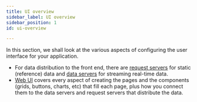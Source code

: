 ```yaml
---
title: UI overview
sidebar_label: UI overview
sidebar_position: 1
id: ui-overview

---
```

In this section, we shall look at the various aspects of configuring the user interface for your application.

* For data distribution to the front end, there are [request servers](/creating-applications/defining-your-application/user-interface/request-servers/configure/) for static (reference) data and [data servers](/creating-applications/defining-your-application/user-interface/data-servers/) for streaming real-time data. 
* [Web UI](/creating-applications/defining-your-application/user-interface/web-ui-reference/intro/web-strategy/) covers every aspect of creating the pages and the components (grids, buttons, charts, etc) that fill each page, plus how you connect them to the data servers and request servers that distribute the data.



